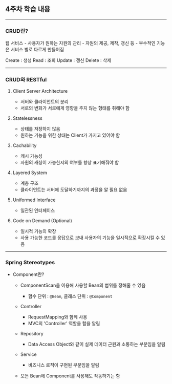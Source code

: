 ## 4주차 학습 내용

------

### CRUD란?
웹 서비스
    - 사용자가 원하는 자원의 관리
    - 자원의 제공, 제작, 갱신 등
    - 부수적인 기능은 서비스 별로 다르게 만들어짐

Create : 생성
Read : 조회
Update : 갱신
Delete : 삭제

-----
### CRUD와 RESTful
1. Client Server Architecture
    - 서버와 클라이언트의 분리
    - 서로의 변화가 서로에게 영향을 주지 않는 형태를 취해야 함

2. Statelessness
    - 상태를 저장하지 않음
    - 원하는 기능을 위한 상태는 Client가 가지고 있어야 함

3. Cachability
    - 캐시 가능성
    - 자원의 캐싱이 가능한지의 여부를 항상 표기해줘야 함

4. Layered System
    - 계층 구조
    - 클라이언트는 서버에 도달하기까지의 과정을 알 필요 없음

5. Uniformed Interface
    - 일관된 인터페이스

6. Code on Demand (Optional)
    - 일시적 기능의 확장
    - 사용 가능한 코드를 응답으로 보내 사용자의 기능을 일시적으로 확장시킬 수 있음

------

### Spring Stereotypes
- Component란?
    - ComponentScan을 이용해 사용할 Bean의 범위를 정해줄 수 있음   
        - 함수 단위 : `@Bean`, 클래스 단위 : `@Component`
   
    - Controller
        - RequestMapping와 함께 사용
        - MVC의 'Controller' 역할을 함을 알림
    - Repository
        - Data Access Object와 같이 실제 데이터 근원과 소통하는 부분임을 알림
    - Service
        - 비즈니스 로직이 구현된 부분임을 알림
    - 모든 Bean에 Component를 사용해도 작동하기는 함